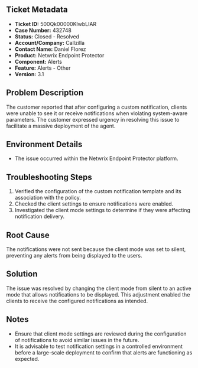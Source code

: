 ## Ticket Metadata
- **Ticket ID:** 500Qk00000KlwbLIAR
- **Case Number:** 432748
- **Status:** Closed - Resolved
- **Account/Company:** Callzilla
- **Contact Name:** Daniel Florez
- **Product:** Netwrix Endpoint Protector
- **Component:** Alerts
- **Feature:** Alerts - Other
- **Version:** 3.1

## Problem Description
The customer reported that after configuring a custom notification, clients were unable to see it or receive notifications when violating system-aware parameters. The customer expressed urgency in resolving this issue to facilitate a massive deployment of the agent.

## Environment Details
- The issue occurred within the Netwrix Endpoint Protector platform.

## Troubleshooting Steps
1. Verified the configuration of the custom notification template and its association with the policy.
2. Checked the client settings to ensure notifications were enabled.
3. Investigated the client mode settings to determine if they were affecting notification delivery.

## Root Cause
The notifications were not sent because the client mode was set to silent, preventing any alerts from being displayed to the users.

## Solution
The issue was resolved by changing the client mode from silent to an active mode that allows notifications to be displayed. This adjustment enabled the clients to receive the configured notifications as intended.

## Notes
- Ensure that client mode settings are reviewed during the configuration of notifications to avoid similar issues in the future.
- It is advisable to test notification settings in a controlled environment before a large-scale deployment to confirm that alerts are functioning as expected.